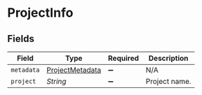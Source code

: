 # ProjectInfo


## Fields

| Field                                                     | Type                                                      | Required                                                  | Description                                               |
| --------------------------------------------------------- | --------------------------------------------------------- | --------------------------------------------------------- | --------------------------------------------------------- |
| `metadata`                                                | [ProjectMetadata](../../models/shared/ProjectMetadata.md) | :heavy_minus_sign:                                        | N/A                                                       |
| `project`                                                 | *String*                                                  | :heavy_minus_sign:                                        | Project name.                                             |